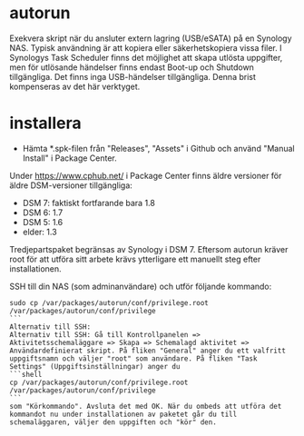 # autorun
Exekvera skript när du ansluter extern lagring (USB/eSATA) på en Synology NAS. Typisk användning är att kopiera eller säkerhetskopiera vissa filer. 
I Synologys Task Scheduler finns det möjlighet att skapa utlösta uppgifter, men för utlösande händelser finns endast Boot-up och Shutdown tillgängliga. Det finns inga USB-händelser tillgängliga. Denna brist kompenseras av det här verktyget.  

# installera
* Hämta *.spk-filen från "Releases", "Assets" i Github och använd "Manual Install" i Package Center.

Under https://www.cphub.net/ i Package Center finns äldre versioner för äldre DSM-versioner tillgängliga:
* DSM 7: faktiskt fortfarande bara 1.8
* DSM 6: 1.7
* DSM 5: 1.6
* elder: 1.3

Tredjepartspaket begränsas av Synology i DSM 7. Eftersom autorun kräver root 
för att utföra sitt arbete krävs ytterligare ett manuellt steg efter installationen.

SSH till din NAS (som adminanvändare) och utför följande kommando:

````shell
sudo cp /var/packages/autorun/conf/privilege.root /var/packages/autorun/conf/privilege
```
Alternativ till SSH: 
Alternativ till SSH: Gå till Kontrollpanelen => Aktivitetsschemaläggare => Skapa => Schemalagd aktivitet => Användardefinierat skript. På fliken "General" anger du ett valfritt uppgiftsnamn och väljer "root" som användare. På fliken "Task Settings" (Uppgiftsinställningar) anger du  
```shell
cp /var/packages/autorun/conf/privilege.root /var/packages/autorun/conf/privilege
```
som "Körkommando". Avsluta det med OK. När du ombeds att utföra det kommandot nu under installationen av paketet går du till schemaläggaren, väljer den uppgiften och "kör" den. 

